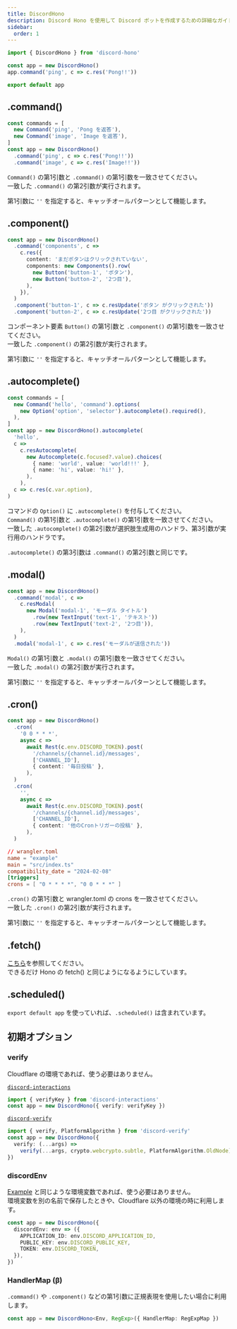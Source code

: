 ```yaml
---
title: DiscordHono
description: Discord Hono を使用して Discord ボットを作成するための詳細なガイドです。コマンド、コンポーネント、オートコンプリート、モーダル、 cron ジョブ、カスタム設定などが含まれています。
sidebar:
  order: 1
---
```


```ts "DiscordHono"
import { DiscordHono } from 'discord-hono'

const app = new DiscordHono()
app.command('ping', c => c.res('Pong!!'))

export default app
```

## .command()

```ts /command(?!s)/ "ping" "image"
const commands = [
  new Command('ping', 'Pong を返答'),
  new Command('image', 'Image を返答'),
]
const app = new DiscordHono()
  .command('ping', c => c.res('Pong!!'))
  .command('image', c => c.res('Image!!'))
```

`Command()` の第1引数と `.command()` の第1引数を一致させてください。  
一致した `.command()` の第2引数が実行されます。

第1引数に `''` を指定すると、キャッチオールパターンとして機能します。

## .component()

```ts /component(?!s)/ "button-1" "button-2"
const app = new DiscordHono()
  .command('components', c =>
    c.res({
      content: 'まだボタンはクリックされていない',
      components: new Components().row(
        new Button('button-1', 'ボタン'),
        new Button('button-2', '2つ目'),
      ),
    }),
  )
  .component('button-1', c => c.resUpdate('ボタン がクリックされた'))
  .component('button-2', c => c.resUpdate('2つ目 がクリックされた'))
```

コンポーネント要素 `Button()` の第1引数と `.component()` の第1引数を一致させてください。  
一致した `.component()` の第2引数が実行されます。

第1引数に `''` を指定すると、キャッチオールパターンとして機能します。

## .autocomplete()

```ts /autocomplete(?!')/ "hello"
const commands = [
  new Command('hello', 'command').options(
    new Option('option', 'selector').autocomplete().required(),
  ),
]
const app = new DiscordHono().autocomplete(
  'hello',
  c =>
    c.resAutocomplete(
      new Autocomplete(c.focused?.value).choices(
        { name: 'world', value: 'world!!!' },
        { name: 'hi', value: 'hi!' },
      ),
    ),
  c => c.res(c.var.option),
)
```

コマンドの `Option()` に `.autocomplete()` を付与してください。  
`Command()` の第1引数と `.autocomplete()` の第1引数を一致させてください。  
一致した `.autocomplete()` の第2引数が選択肢生成用のハンドラ、第3引数が実行用のハンドラです。

`.autocomplete()` の第3引数は `.command()` の第2引数と同じです。

## .modal()

```ts /modal(?!')/ "modal-1"
const app = new DiscordHono()
  .command('modal', c =>
    c.resModal(
      new Modal('modal-1', 'モーダル タイトル')
        .row(new TextInput('text-1', 'テキスト'))
        .row(new TextInput('text-2', '2つ目')),
    ),
  )
  .modal('modal-1', c => c.res('モーダルが送信された'))
```

`Modal()` の第1引数と `.modal()` の第1引数を一致させてください。  
一致した `.modal()` の第2引数が実行されます。

第1引数に `''` を指定すると、キャッチオールパターンとして機能します。

## .cron()

```ts "cron" "0 0 * * *"
const app = new DiscordHono()
  .cron(
    '0 0 * * *',
    async c =>
      await Rest(c.env.DISCORD_TOKEN).post(
        '/channels/{channel.id}/messages',
        ['CHANNEL_ID'],
        { content: '毎日投稿' },
      ),
  )
  .cron(
    '',
    async c =>
      await Rest(c.env.DISCORD_TOKEN).post(
        '/channels/{channel.id}/messages',
        ['CHANNEL_ID'],
        { content: '他のCronトリガーの投稿' },
      ),
  )
```

```toml "0 0 * * *"
// wrangler.toml
name = "example"
main = "src/index.ts"
compatibility_date = "2024-02-08"
[triggers]
crons = [ "0 * * * *", "0 0 * * *" ]
```

`.cron()` の第1引数と wrangler.toml の crons を一致させてください。  
一致した `.cron()` の第2引数が実行されます。

第1引数に `''` を指定すると、キャッチオールパターンとして機能します。

## .fetch()

[こちら](https://hono.dev/api/hono#fetch)を参照してください。  
できるだけ Hono の fetch() と同じようになるようにしています。

## .scheduled()

`export default app` を使っていれば、`.scheduled()` は含まれています。

## 初期オプション

### verify

Cloudflare の環境であれば、使う必要はありません。

[`discord-interactions`](https://github.com/discord/discord-interactions-js)

```ts
import { verifyKey } from 'discord-interactions'
const app = new DiscordHono({ verify: verifyKey })
```

[`discord-verify`](https://github.com/ianmitchell/interaction-kit/tree/main/packages/discord-verify)

```ts
import { verify, PlatformAlgorithm } from 'discord-verify'
const app = new DiscordHono({
  verify: (...args) =>
    verify(...args, crypto.webcrypto.subtle, PlatformAlgorithm.OldNode),
})
```

### discordEnv

[Example](https://github.com/luisfun/discord-hono-example) と同じような環境変数であれば、使う必要はありません。  
環境変数を別の名前で保存したときや、Cloudflare 以外の環境の時に利用します。

```ts
const app = new DiscordHono({
  discordEnv: env => ({
    APPLICATION_ID: env.DISCORD_APPLICATION_ID,
    PUBLIC_KEY: env.DISCORD_PUBLIC_KEY,
    TOKEN: env.DISCORD_TOKEN,
  }),
})
```

### HandlerMap (β)

`.command()` や `.component()` などの第1引数に正規表現を使用したい場合に利用します。

```ts
const app = new DiscordHono<Env, RegExp>({ HandlerMap: RegExpMap })
```
